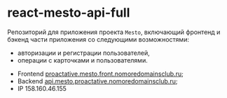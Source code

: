 # react-mesto-api-full
Репозиторий для приложения проекта `Mesto`, включающий фронтенд и бэкенд части приложения со следующими возможностями:
- авторизации и регистрации пользователей,
- операции с карточками и пользователями.

* Frontend [proactative.mesto.front.nomoredomainsclub.ru](proactative.mesto.front.nomoredomainsclub.ru);
* Backend [api.mesto.proactative.nomoredomainsclub.ru](api.mesto.proactative.nomoredomainsclub.ru);
* IP 158.160.46.155 


  

